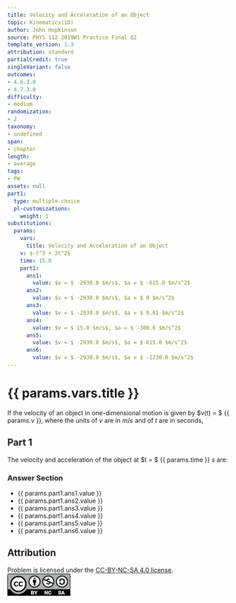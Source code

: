 ```yaml
---
title: Velocity and Acceleration of an Object
topic: Kinematics(1D)
author: John Hopkinson
source: PHYS 112 2019W1 Practice Final Q2
template_version: 1.3
attribution: standard
partialCredit: true
singleVariant: false
outcomes:
- 4.6.3.0
- 4.7.3.0
difficulty:
- medium
randomization:
- 2
taxonomy:
- undefined
span:
- chapter
length:
- average
tags:
- PW
assets: null
part1:
  type: multiple-choice
  pl-customizations:
    weight: 1
substitutions:
  params:
    vars:
      title: Velocity and Acceleration of an Object
    v: $-t^3 + 2t^2$
    time: 15.0
    part1:
      ans1:
        value: $v = $ -2930.0 $m/s$, $a = $ -615.0 $m/s^2$
      ans2:
        value: $v = $ -2930.0 $m/s$, $a = $ 0 $m/s^2$
      ans3:
        value: $v = $ -2930.0 $m/s$, $a = $ 9.81 $m/s^2$
      ans4:
        value: $v = $ 15.0 $m/s$, $a = $ -308.0 $m/s^2$
      ans5:
        value: $v = $ -2930.0 $m/s$, $a = $ 615.0 $m/s^2$
      ans6:
        value: $v = $ -2930.0 $m/s$, $a = $ -1230.0 $m/s^2$
---
```

# {{ params.vars.title }}
If the velocity of an object in one-dimensional motion is given by $v(t) = $ {{ params.v }}, where the units of $v$ are in $m/s$ and of $t$ are in seconds,

## Part 1

The velocity and acceleration of the object at $t = $ {{ params.time }} $s$ are:

### Answer Section

- {{ params.part1.ans1.value }}
- {{ params.part1.ans2.value }}
- {{ params.part1.ans3.value }}
- {{ params.part1.ans4.value }}
- {{ params.part1.ans5.value }}
- {{ params.part1.ans6.value }}

## Attribution

Problem is licensed under the [CC-BY-NC-SA 4.0 license](https://creativecommons.org/licenses/by-nc-sa/4.0/).<br> ![The Creative Commons 4.0 license requiring attribution-BY, non-commercial-NC, and share-alike-SA license.](https://raw.githubusercontent.com/firasm/bits/master/by-nc-sa.png)